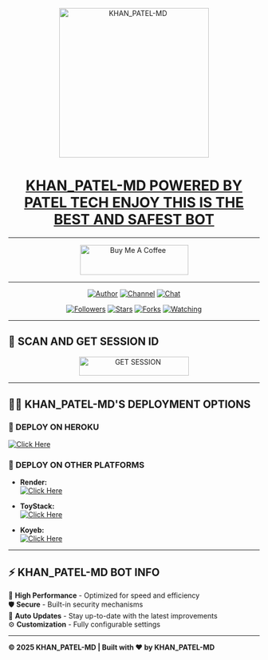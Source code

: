 <p align="center">    
  <a href="https://files.catbox.moe/pibkby.jpg">  
    <img alt="KHAN_PATEL-MD" height="300" src="https://files.catbox.moe/pibkby.jpg">  
    <h1 align="center"> KHAN_PATEL-MD POWERED BY PATEL TECH ENJOY THIS IS THE BEST AND SAFEST BOT</h1>  
  </a>  
</p>    

---

<p align="center">  
  <a href="https://buymeacoffee.com/khanpatelmd" target="_blank">  
    <img src="https://cdn.buymeacoffee.com/buttons/v2/default-yellow.png" alt="Buy Me A Coffee" style="height: 60px !important;width: 217px !important;">  
  </a>  
</p>  

---

<p align="center">  
  <a href="https://github.com/khanpatelmd"><img title="Author" src="https://img.shields.io/badge/KHAN_PATEL_MD-black?style=for-the-badge&logo=Github"></a>   
  <a href="https://whatsapp.com/channel/0029Vaf9jys9Bb5sQdJCOn3R"><img title="Channel" src="https://img.shields.io/badge/CHANNEL-black?style=for-the-badge&logo=whatsapp"></a>   
  <a href="https://chat.whatsapp.com/GhUgIy6KY7cAMrVbhTRbYp"><img title="Chat" src="https://img.shields.io/badge/CHAT US-black?style=for-the-badge&logo=whatsapp"></a>  
</p>  

<p align="center">  
  <a href="https://github.com/khanpatelmd?tab=followers"><img title="Followers" src="https://img.shields.io/github/followers/khanpatelmd?label=Followers&style=social"></a>  
  <a href="https://github.com/khanpatelmd/KHAN_PATEL-MD/stargazers/"><img title="Stars" src="https://img.shields.io/github/stars/khanpatelmd/KHAN_PATEL-MD?&style=social"></a>  
  <a href="https://github.com/khanpatelmd/KHAN_PATEL-MD/network/members"><img title="Forks" src="https://img.shields.io/github/forks/khanpatelmd/KHAN_PATEL-MD?style=social"></a>  
  <a href="https://github.com/khanpatelmd/KHAN_PATEL-MD/watchers"><img title="Watching" src="https://img.shields.io/github/watchers/khanpatelmd/KHAN_PATEL-MD?label=Watching&style=social"></a>  
</p>  

---

## 🚀 SCAN AND GET SESSION ID 

<p align="center">  
  <a href="https://khan-patel-xmd.onrender.com">  
    <img title="GET SESSION" src="https://img.shields.io/badge/GET SESSION-blue?style=for-the-badge&logo=khan" width="220" height="38.45"/>  
  </a>  
</p>  

---

## 🧚‍♂️ KHAN_PATEL-MD'S DEPLOYMENT OPTIONS  

### 🔹 DEPLOY ON HEROKU  

  [![Click Here](https://img.shields.io/badge/➤Click-Here-red.svg)](https://dashboard.heroku.com/new?template=https://github.com/patel874/KHAN_PATEL-MD)  

### 🔹 DEPLOY ON OTHER PLATFORMS  
- **Render:**    
  [![Click Here](https://img.shields.io/badge/➤Click-Here-blue.svg)](https://render.com)  

- **ToyStack:**    
  [![Click Here](https://img.shields.io/badge/➤Click-Here-blue.svg)](https://toystack.ai)  

- **Koyeb:**    
  [![Click Here](https://img.shields.io/badge/➤Click-Here-blue.svg)](https://koyeb.com)  

---

## ⚡ KHAN_PATEL-MD BOT INFO    
🚗 **High Performance** - Optimized for speed and efficiency    
🛡️ **Secure** - Built-in security mechanisms    
🔄 **Auto Updates** - Stay up-to-date with the latest improvements    
⚙️ **Customization** - Fully configurable settings    

---

**© 2025 KHAN_PATEL-MD | Built with ❤️ by KHAN_PATEL-MD**
